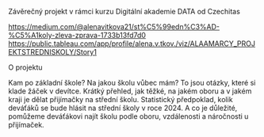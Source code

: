 Závěrečný projekt v rámci kurzu Digitální akademie DATA od Czechitas

https://medium.com/@alenavitkova21/st%C5%99edn%C3%AD-%C5%A1koly-zleva-zprava-1733b13fd7d0
https://public.tableau.com/app/profile/alena.v.tkov./viz/ALAAMARCY_PROJEKTSTREDNISKOLY/Story1

O projektu

Kam po základní škole? Na jakou školu vůbec mám? To jsou otázky, které si klade žáček v devítce. 
Krátký přehled, jak těžké, na jakém oboru a v jakém kraji je dělat přijímačky na střední školu. Statistický předpoklad, kolik deváťáků se bude hlásit na střední školy v roce 2024. 
A co je důležité, pomůžeme deváťákovi najít školu podle oboru, vzdálenosti a náročnosti u přijímaček.
